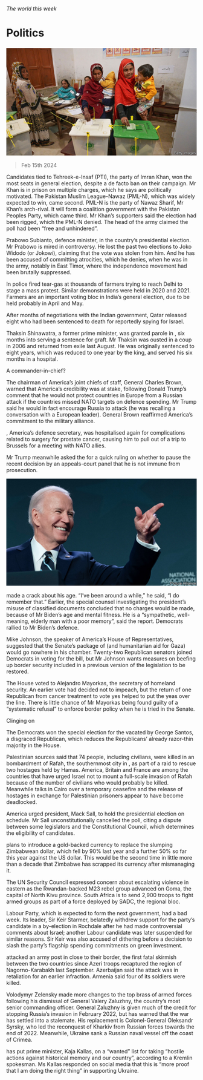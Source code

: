 ###### The world this week

# Politics 

#####  

![image](images/20240217_WWP002.jpg) 

> Feb 15th 2024 

Candidates tied to Tehreek-e-Insaf (PTI), the party of Imran Khan, won the most seats in  general election, despite a de facto ban on their campaign. Mr Khan is in prison on multiple charges, which he says are politically motivated. The Pakistan Muslim League-Nawaz (PML-N), which was widely expected to win, came second. PML-N is the party of Nawaz Sharif, Mr Khan’s arch-rival. It will form a coalition government with the Pakistan Peoples Party, which came third. Mr Khan’s supporters said the election had been rigged, which the PML-N denied. The head of the army claimed the poll had been “free and unhindered”.

Prabowo Subianto,  defence minister,  in the country’s presidential election. Mr Prabowo is mired in controversy. He lost the past two elections to Joko Widodo (or Jokowi), claiming that the vote was stolen from him. And he has been accused of committing atrocities, which he denies, when he was in the army, notably in East Timor, where the independence movement had been brutally suppressed.

In  police fired tear-gas at thousands of farmers trying to reach Delhi to stage a mass protest. Similar demonstrations were held in 2020 and 2021. Farmers are an important voting bloc in India’s general election, due to be held probably in April and May.

After months of negotiations with the Indian government, Qatar released eight  who had been sentenced to death for reportedly spying for Israel.

Thaksin Shinawatra, a former prime minister, was granted parole in , six months into serving a sentence for graft. Mr Thaksin was ousted in a coup in 2006 and returned from exile last August. He was originally sentenced to eight years, which was reduced to one year by the king, and served his six months in a hospital. 

A commander-in-chief?

The chairman of America’s joint chiefs of staff, General Charles Brown, warned that America’s credibility was at stake, following Donald Trump’s comment that he would not protect  countries in Europe from a Russian attack if the countries missed NATO targets on defence spending. Mr Trump said he would in fact encourage Russia to attack (he was recalling a conversation with a European leader). General Brown reaffirmed America’s commitment to the military alliance. 

, America’s defence secretary, was hospitalised again for complications related to surgery for prostate cancer, causing him to pull out of a trip to Brussels for a meeting with NATO allies. 

Mr Trump meanwhile asked the  for a quick ruling on whether to pause the recent decision by an appeals-court panel that he is not immune from prosecution. 

![image](images/20240217_WWP003.jpg) 


 made a crack about his age. “I’ve been around a while,” he said, “I do remember that.” Earlier, the special counsel investigating the president’s misuse of classified documents concluded that no charges would be made, because of Mr Biden’s age and mental fitness. He is a “sympathetic, well-meaning, elderly man with a poor memory”, said the report. Democrats rallied to Mr Biden’s defence. 

Mike Johnson, the speaker of America’s House of Representatives, suggested that the Senate’s package of  (and humanitarian aid for Gaza) would go nowhere in his chamber. Twenty-two Republican senators joined Democrats in voting for the bill, but Mr Johnson wants measures on beefing up border security included in a previous version of the legislation to be restored. 

The House voted to  Alejandro Mayorkas, the secretary of homeland security. An earlier vote had decided not to impeach, but the return of one Republican from cancer treatment to vote yes helped to put the yeas over the line. There is little chance of Mr Mayorkas being found guilty of a “systematic refusal” to enforce border policy when he is tried in the Senate. 

Clinging on

The Democrats won the special election for the  vacated by George Santos, a disgraced Republican, which reduces the Republicans’ already razor-thin majority in the House. 

Palestinian sources said that 74 people, including civilians, were killed in an bombardment of Rafah, the southernmost city in , as part of a raid to rescue two hostages held by Hamas. America, Britain and France are among the countries that have urged Israel not to mount a full-scale invasion of Rafah because of the number of civilians who would probably be killed. Meanwhile talks in Cairo over a temporary ceasefire and the release of hostages in exchange for Palestinian prisoners appear to have become deadlocked. 

America urged  president, Mack Sall, to hold the presidential election on schedule. Mr Sall unconstitutionally cancelled the poll, citing a dispute between some legislators and the Constitutional Council, which determines the eligibility of candidates. 

 plans to introduce a gold-backed currency to replace the slumping Zimbabwean dollar, which fell by 90% last year and a further 50% so far this year against the US dollar. This would be the second time in little more than a decade that Zimbabwe has scrapped its currency after mismanaging it.

The UN Security Council expressed concern about escalating violence in eastern  as the Rwandan-backed M23 rebel group advanced on Goma, the capital of North Kivu province. South Africa is to send 2,900 troops to fight armed groups as part of a force deployed by SADC, the regional bloc.

 Labour Party, which is expected to form the next government, had a bad week. Its leader, Sir Keir Starmer, belatedly withdrew support for the party’s candidate in a by-election in Rochdale after he had made controversial comments about Israel; another Labour candidate was later suspended for similar reasons. Sir Keir was also accused of dithering before a decision to slash the party’s flagship spending commitments on green investment. 

 attacked an army post in  close to their border, the first fatal skirmish between the two countries since Azeri troops recaptured the region of Nagorno-Karabakh last September. Azerbaijan said the attack was in retaliation for an earlier infraction. Armenia said four of its soldiers were killed. 

Volodymyr Zelensky made more changes to the top brass of  armed forces following his dismissal of General Valery Zaluzhny, the country’s most senior commanding officer. General Zaluzhny is given much of the credit for stopping Russia’s invasion in February 2022, but has warned that the war has settled into a stalemate. His replacement is Colonel-General Oleksandr Syrsky, who led the reconquest of Kharkiv from Russian forces towards the end of 2022. Meanwhile, Ukraine sank a Russian naval vessel off the coast of Crimea.

 has put  prime minister, Kaja Kallas, on a “wanted” list for taking “hostile actions against historical memory and our country”, according to a Kremlin spokesman. Ms Kallas responded on social media that this is “more proof that I am doing the right thing” in supporting Ukraine.

